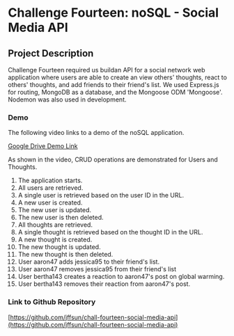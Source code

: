 # Challenge Fourteen: noSQL - Social Media API

## Project Description

Challenge Fourteen required us buildan API for a social network web application where users are able to create an view others' thoughts, react to others' thoughts, and add friends to their friend's list. We used Express.js for routing, MongoDB as a database, and the Mongoose ODM 'Mongoose'. Nodemon was also used in development. 

### Demo

The following video links to a demo of the noSQL application. 


[Google Drive Demo Link](https://drive.google.com/file/d/1N39iwo6bxe5q_WxlvfrPdD3AzQmAMX94/view)

As shown in the video, CRUD operations are demonstrated for Users and Thoughts. 
1. The application starts.
2. All users are retrieved.
2. A single user is retrieved based on the user ID in the URL.
3. A new user is created.
4. The new user is updated.
5. The new user is then deleted.
6. All thoughts are retrieved.
7. A single thought is retrieved based on the thought ID in the URL.
8. A new thought is created.
9. The new thought is updated.
10. The new thought is then deleted.
11. User aaron47 adds jessica95 to their friend's list.
12. User aaron47 removes jessica95 from their friend's list
13. User bertha143 creates a reaction to aaron47's post on global warming.
14. User bertha143 removes their reaction from aaron47's post.

### Link to Github Repository
[https://github.com/jffsun/chall-fourteen-social-media-api](https://github.com/jffsun/chall-fourteen-social-media-api)